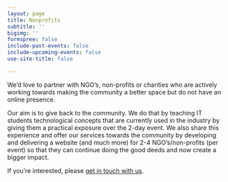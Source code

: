 ```yaml
---
layout: page
title: Nonprofits
subtitle: ''
bigimg: ''
formspree: false
include-past-events: false
include-upcoming-events: false
use-site-title: false

---
```

We’d love to partner with NGO’s, non-profits or charities who are actively working towards making the community a better space but do not have an online presence.

Our aim is to give back to the community. We do that by teaching IT students technological concepts that are currently used in the industry by giving them a practical exposure over the 2-day event. We also share this experience and offer our services towards the community by developing and delivering a website (and much more) for 2-4 NGO’s/non-profits (per event) so that they can continue doing the good deeds and now create a bigger impact.

If you’re interested, please [get in touch with us](/contact).